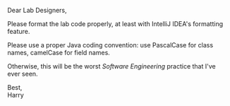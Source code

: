 Dear Lab Designers,

Please format the lab code properly, at least with IntelliJ IDEA's formatting feature.

Please use a proper Java coding convention: use PascalCase for class names, camelCase for field names.

Otherwise, this will be the worst _Software Engineering_ practice that I've ever seen.

Best,  
Harry